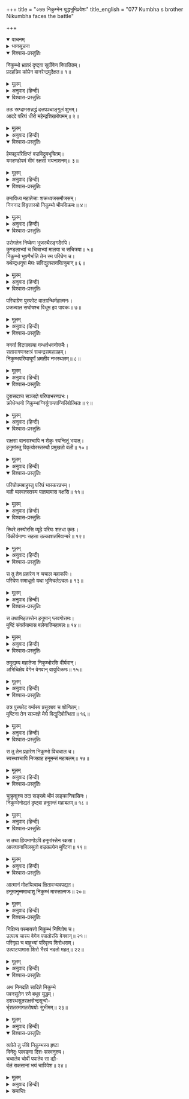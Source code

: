 +++
title = "०७७ निकुम्भेन युद्धभूमिप्रवेशः"
title_english = "077 Kumbha s brother Nikumbha faces the battle"

+++
<details open><summary>वाचनम्</summary>
<div caption="श्रीराम-हरिसीताराममूर्ति-घनपाठिभ्यां वचनम्" class="audioEmbed" src="https://archive.org/download/Ramayana-recitation-Sriram-harisItArAmamUrti-Ghanapaati-v2/Kanda_6/Kanda_6_YK-077-Kumbha_s_brother,_Nikumbha_faces_the_battle_0.mp3"></div>
</details>

<details><summary>भागसूचना</summary>

77. हनुमान् के द्वारा निकुम्भका वध
</details>

<details open><summary>विश्वास-प्रस्तुतिः</summary>

निकुम्भो भ्रातरं दृष्ट्वा सुग्रीवेण निपातितम्।  
प्रदहन्निव कोपेन वानरेन्द्रमुदैक्षत॥ १॥
</details>

<details><summary>मूलम्</summary>

निकुम्भो भ्रातरं दृष्ट्वा सुग्रीवेण निपातितम्।  
प्रदहन्निव कोपेन वानरेन्द्रमुदैक्षत॥ १॥
</details>

<details><summary>अनुवाद (हिन्दी)</summary>

सुग्रीवके द्वारा अपने भाई कुम्भको मारा गया देख निकुम्भने वानरराजकी ओर इस प्रकार देखा, मानो उन्हें अपने क्रोधसे दग्ध कर देगा॥ १॥
</details>

<details open><summary>विश्वास-प्रस्तुतिः</summary>

ततः स्रग्दामसन्नद्धं दत्तपञ्चाङ्गुलं शुभम्।  
आददे परिघं धीरो महेन्द्रशिखरोपमम्॥ २॥
</details>

<details><summary>मूलम्</summary>

ततः स्रग्दामसन्नद्धं दत्तपञ्चाङ्गुलं शुभम्।  
आददे परिघं धीरो महेन्द्रशिखरोपमम्॥ २॥
</details>

<details><summary>अनुवाद (हिन्दी)</summary>

उस धीर-वीरने महेन्द्र पर्वतके शिखर-जैसा एक सुन्दर एवं विशाल परिघ हाथमें लिया, जो फूलोंकी लड़ियोंसे अलंकृत था और जिसमें पाँच-पाँच अंगुलके चौड़े लोहेके पत्र जड़े गये थे॥ २॥
</details>

<details open><summary>विश्वास-प्रस्तुतिः</summary>

हेमपट्टपरिक्षिप्तं वज्रविद्रुमभूषितम्।  
यमदण्डोपमं भीमं रक्षसां भयनाशनम्॥ ३॥
</details>

<details><summary>मूलम्</summary>

हेमपट्टपरिक्षिप्तं वज्रविद्रुमभूषितम्।  
यमदण्डोपमं भीमं रक्षसां भयनाशनम्॥ ३॥
</details>

<details><summary>अनुवाद (हिन्दी)</summary>

उस परिघमें सोनेके पत्र भी जड़े थे और उसे हीरे तथा मूँगोंसे भी विभूषित किया गया था। वह परिघ यमदण्डके समान भयंकर तथा राक्षसोंके भयका नाश करनेवाला था॥ ३॥
</details>

<details open><summary>विश्वास-प्रस्तुतिः</summary>

तमाविध्य महातेजाः शक्रध्वजसमौजसम्।  
निननाद विवृत्तास्यो निकुम्भो भीमविक्रमः॥ ४॥
</details>

<details><summary>मूलम्</summary>

तमाविध्य महातेजाः शक्रध्वजसमौजसम्।  
निननाद विवृत्तास्यो निकुम्भो भीमविक्रमः॥ ४॥
</details>

<details><summary>अनुवाद (हिन्दी)</summary>

उस इन्द्रध्वजके समान तेजस्वी परिघको घुमाता हुआ वह महातेजस्वी भयानक पराक्रमी राक्षस निकुम्भ मुँह फैलाकर जोर-जोरसे गर्जना करने लगा॥ ४॥
</details>

<details open><summary>विश्वास-प्रस्तुतिः</summary>

उरोगतेन निष्केण भुजस्थैरङ्गदैरपि।  
कुण्डलाभ्यां च चित्राभ्यां मालया च सचित्रया॥ ५॥  
निकुम्भो भूषणैर्भाति तेन स्म परिघेण च।  
यथेन्द्रधनुषा मेघः सविद्युत्स्तनयित्नुमान्॥ ६॥
</details>

<details><summary>मूलम्</summary>

उरोगतेन निष्केण भुजस्थैरङ्गदैरपि।  
कुण्डलाभ्यां च चित्राभ्यां मालया च सचित्रया॥ ५॥  
निकुम्भो भूषणैर्भाति तेन स्म परिघेण च।  
यथेन्द्रधनुषा मेघः सविद्युत्स्तनयित्नुमान्॥ ६॥
</details>

<details><summary>अनुवाद (हिन्दी)</summary>

उसके वक्षःस्थलमें सोनेका पदक था। भुजाओंमें बाजूबंद शोभा देते थे। कानोंमें विचित्र कुण्डल झलमला रहे थे और गलेमें विचित्र माला जगमगा रही थी। इन सब आभूषणोंसे और उस परिघसे भी निकुम्भकी वैसी ही शोभा हो रही थी, जैसे विद्युत् और गर्जनासे युक्त मेघ इन्द्र-धनुषसे सुशोभित होता है॥ ५-६॥
</details>

<details open><summary>विश्वास-प्रस्तुतिः</summary>

परिघाग्रेण पुस्फोट वातग्रन्थिर्महात्मनः।  
प्रजज्वाल सघोषश्च विधूम इव पावकः॥ ७॥
</details>

<details><summary>मूलम्</summary>

परिघाग्रेण पुस्फोट वातग्रन्थिर्महात्मनः।  
प्रजज्वाल सघोषश्च विधूम इव पावकः॥ ७॥
</details>

<details><summary>अनुवाद (हिन्दी)</summary>

उस महाकाय राक्षसके परिघके अग्रभागसे टकराकर प्रवह-आवह आदि सात महावायुओंकी संधि टूट-फूट गयी तथा वह भारी गड़गड़ाहटके साथ धूमरहित अग्निकी भाँति प्रज्वलित हो उठा॥ ७॥
</details>

<details open><summary>विश्वास-प्रस्तुतिः</summary>

नगर्या विटपावत्या गन्धर्वभवनोत्तमैः।  
सतारागणनक्षत्रं सचन्द्रसमहाग्रहम्।  
निकुम्भपरिघाघूर्णं भ्रमतीव नभस्थलम्॥ ८॥
</details>

<details><summary>मूलम्</summary>

नगर्या विटपावत्या गन्धर्वभवनोत्तमैः।  
सतारागणनक्षत्रं सचन्द्रसमहाग्रहम्।  
निकुम्भपरिघाघूर्णं भ्रमतीव नभस्थलम्॥ ८॥
</details>

<details><summary>अनुवाद (हिन्दी)</summary>

निकुम्भके परिघ घुमानेसे विटपावती नगरी (अलकापुरी), गन्धर्वोंके उत्तम भवन, तारे, नक्षत्र, चन्द्रमा तथा बड़े-बड़े ग्रहोंके साथ समस्त आकाशमण्डल घूमता-सा प्रतीत होता था॥ ८॥
</details>

<details open><summary>विश्वास-प्रस्तुतिः</summary>

दुरासदश्च सञ्जज्ञे परिघाभरणप्रभः।  
क्रोधेन्धनो निकुम्भाग्निर्युगान्ताग्निरिवोत्थितः॥ ९॥
</details>

<details><summary>मूलम्</summary>

दुरासदश्च सञ्जज्ञे परिघाभरणप्रभः।  
क्रोधेन्धनो निकुम्भाग्निर्युगान्ताग्निरिवोत्थितः॥ ९॥
</details>

<details><summary>अनुवाद (हिन्दी)</summary>

परिघ और आभूषण ही जिसकी प्रभा थे, क्रोध ही जिसके लिये ईंधनका काम कर रहा था, वह निकुम्भ नामक अग्नि प्रलयकालकी आगके समान उठी और अत्यन्त दुर्जय हो गयी॥ ९॥
</details>

<details open><summary>विश्वास-प्रस्तुतिः</summary>

राक्षसा वानराश्चापि न शेकुः स्पन्दितुं भयात्।  
हनुमांस्तु विवृत्योरस्तस्थौ प्रमुखतो बली॥ १०॥
</details>

<details><summary>मूलम्</summary>

राक्षसा वानराश्चापि न शेकुः स्पन्दितुं भयात्।  
हनुमांस्तु विवृत्योरस्तस्थौ प्रमुखतो बली॥ १०॥
</details>

<details><summary>अनुवाद (हिन्दी)</summary>

उस समय राक्षस और वानर भयके मारे हिल-डुल भी न सके। केवल महाबली हनुमान् अपनी छाती खोलकर उस राक्षसके सामने खड़े हो गये॥ १०॥
</details>

<details open><summary>विश्वास-प्रस्तुतिः</summary>

परिघोपमबाहुस्तु परिघं भास्करप्रभम्।  
बली बलवतस्तस्य पातयामास वक्षसि॥ ११॥
</details>

<details><summary>मूलम्</summary>

परिघोपमबाहुस्तु परिघं भास्करप्रभम्।  
बली बलवतस्तस्य पातयामास वक्षसि॥ ११॥
</details>

<details><summary>अनुवाद (हिन्दी)</summary>

निकुम्भकी भुजाएँ परिघके समान थीं। उस महाबली राक्षसने उस सूर्यतुल्य तेजस्वी परिघको बलवान् वीर हनुमान् जी की छातीपर दे मारा॥ ११॥
</details>

<details open><summary>विश्वास-प्रस्तुतिः</summary>

स्थिरे तस्योरसि व्यूढे परिघः शतधा कृतः।  
विकीर्यमाणः सहसा उल्काशतमिवाम्बरे॥ १२॥
</details>

<details><summary>मूलम्</summary>

स्थिरे तस्योरसि व्यूढे परिघः शतधा कृतः।  
विकीर्यमाणः सहसा उल्काशतमिवाम्बरे॥ १२॥
</details>

<details><summary>अनुवाद (हिन्दी)</summary>

हनुमान् जी की छाती बड़ी सुदृढ़ और विशाल थी। उससे टकराते ही उस परिघके सहसा सैकड़ों टुकड़े होकर बिखर गये, मानो आकाशमें सौ-सौ उल्काएँ एक साथ गिरी हों॥ १२॥
</details>

<details open><summary>विश्वास-प्रस्तुतिः</summary>

स तु तेन प्रहारेण न चचाल महाकपिः।  
परिघेण समाधूतो यथा भूमिचलेऽचलः॥ १३॥
</details>

<details><summary>मूलम्</summary>

स तु तेन प्रहारेण न चचाल महाकपिः।  
परिघेण समाधूतो यथा भूमिचलेऽचलः॥ १३॥
</details>

<details><summary>अनुवाद (हिन्दी)</summary>

महाकपि हनुमान् जी परिघसे आहत होनेपर भी उस प्रहारसे विचलित नहीं हुए, जैसे भूकम्प होनेपर भी पर्वत नहीं गिरता है॥ १३॥
</details>

<details open><summary>विश्वास-प्रस्तुतिः</summary>

स तथाभिहतस्तेन हनूमान् प्लवगोत्तमः।  
मुष्टिं संवर्तयामास बलेनातिमहाबलः॥ १४॥
</details>

<details><summary>मूलम्</summary>

स तथाभिहतस्तेन हनूमान् प्लवगोत्तमः।  
मुष्टिं संवर्तयामास बलेनातिमहाबलः॥ १४॥
</details>

<details><summary>अनुवाद (हिन्दी)</summary>

अत्यन्त महान् बलशाली वानरशिरोमणि हनुमान् जी ने इस प्रकार परिघकी मार खाकर बलपूर्वक अपनी मुट्ठी बाँधी॥ १४॥
</details>

<details open><summary>विश्वास-प्रस्तुतिः</summary>

तमुद्यम्य महातेजा निकुम्भोरसि वीर्यवान्।  
अभिचिक्षेप वेगेन वेगवान् वायुविक्रमः॥ १५॥
</details>

<details><summary>मूलम्</summary>

तमुद्यम्य महातेजा निकुम्भोरसि वीर्यवान्।  
अभिचिक्षेप वेगेन वेगवान् वायुविक्रमः॥ १५॥
</details>

<details><summary>अनुवाद (हिन्दी)</summary>

वे महान् तेजस्वी, पराक्रमी, वेगवान् और वायुके समान बल-विक्रमसे सम्पन्न थे। उन्होंने मुक्का तानकर बड़े वेगसे निकुम्भकी छातीपर मारा॥ १५॥
</details>

<details open><summary>विश्वास-प्रस्तुतिः</summary>

तत्र पुस्फोट वर्मास्य प्रसुस्राव च शोणितम्।  
मुष्टिना तेन सञ्जज्ञे मेघे विद्युदिवोत्थिता॥ १६॥
</details>

<details><summary>मूलम्</summary>

तत्र पुस्फोट वर्मास्य प्रसुस्राव च शोणितम्।  
मुष्टिना तेन सञ्जज्ञे मेघे विद्युदिवोत्थिता॥ १६॥
</details>

<details><summary>अनुवाद (हिन्दी)</summary>

उस मुक्केकी चोटसे वहाँ उसका कवच फट गया और छातीसे रक्त बहने लगा; मानो मेघमें बिजली चमक उठी हो॥ १६॥
</details>

<details open><summary>विश्वास-प्रस्तुतिः</summary>

स तु तेन प्रहारेण निकुम्भो विचचाल च।  
स्वस्थश्चापि निजग्राह हनूमन्तं महाबलम्॥ १७॥
</details>

<details><summary>मूलम्</summary>

स तु तेन प्रहारेण निकुम्भो विचचाल च।  
स्वस्थश्चापि निजग्राह हनूमन्तं महाबलम्॥ १७॥
</details>

<details><summary>अनुवाद (हिन्दी)</summary>

उस प्रहारसे निकुम्भ विचलित हो उठा; फिर थोड़ी ही देरमें सँभलकर उसने महाबली हनुमान् जी को पकड़ लिया॥ १७॥
</details>

<details open><summary>विश्वास-प्रस्तुतिः</summary>

चुक्रुशुश्च तदा सङ्ख्ये भीमं लङ्कानिवासिनः।  
निकुम्भेनोद्यतं दृष्ट्वा हनूमन्तं महाबलम्॥ १८॥
</details>

<details><summary>मूलम्</summary>

चुक्रुशुश्च तदा सङ्ख्ये भीमं लङ्कानिवासिनः।  
निकुम्भेनोद्यतं दृष्ट्वा हनूमन्तं महाबलम्॥ १८॥
</details>

<details><summary>अनुवाद (हिन्दी)</summary>

उस समय युद्धस्थलमें निकुम्भके द्वारा महाबली हनुमान् जी का अपहरण होता देख लङ्कानिवासी राक्षस भयानक स्वरमें विजयसूचक गर्जना करने लगे॥ १८॥
</details>

<details open><summary>विश्वास-प्रस्तुतिः</summary>

स तथा ह्रियमाणोऽपि हनूमांस्तेन रक्षसा।  
आजघानानिलसुतो वज्रकल्पेन मुष्टिना॥ १९॥
</details>

<details><summary>मूलम्</summary>

स तथा ह्रियमाणोऽपि हनूमांस्तेन रक्षसा।  
आजघानानिलसुतो वज्रकल्पेन मुष्टिना॥ १९॥
</details>

<details><summary>अनुवाद (हिन्दी)</summary>

उस राक्षसके द्वारा इस प्रकार अपहृत होनेपर भी पवनपुत्र हनुमान् जी ने अपने वज्रतुल्य मुक्केसे उसपर प्रहार किया॥ १९॥
</details>

<details open><summary>विश्वास-प्रस्तुतिः</summary>

आत्मानं मोक्षयित्वाथ क्षितावभ्यवपद्यत।  
हनूमानुन्ममाथाशु निकुम्भं मारुतात्मजः॥ २०॥
</details>

<details><summary>मूलम्</summary>

आत्मानं मोक्षयित्वाथ क्षितावभ्यवपद्यत।  
हनूमानुन्ममाथाशु निकुम्भं मारुतात्मजः॥ २०॥
</details>

<details><summary>अनुवाद (हिन्दी)</summary>

फिर वे अपनेको उसके चंगुलसे छुड़ाकर पृथ्वीपर खड़े हो गये। तदनन्तर वायुपुत्र हनुमान् ने तत्काल ही निकुम्भको पृथ्वीपर दे मारा॥ २०॥
</details>

<details open><summary>विश्वास-प्रस्तुतिः</summary>

निक्षिप्य परमायत्तो निकुम्भं निष्पिपेष च।  
उत्पत्य चास्य वेगेन पपातोरसि वेगवान्॥ २१॥  
परिगृह्य च बाहुभ्यां परिवृत्य शिरोधराम्।  
उत्पाटयामास शिरो भैरवं नदतो महत्॥ २२॥
</details>

<details><summary>मूलम्</summary>

निक्षिप्य परमायत्तो निकुम्भं निष्पिपेष च।  
उत्पत्य चास्य वेगेन पपातोरसि वेगवान्॥ २१॥  
परिगृह्य च बाहुभ्यां परिवृत्य शिरोधराम्।  
उत्पाटयामास शिरो भैरवं नदतो महत्॥ २२॥
</details>

<details><summary>अनुवाद (हिन्दी)</summary>

इसके बाद उन वेगशाली वीरने बड़े प्रयाससे निकुम्भको पृथ्वीपर गिराया और खूब रगड़ा। फिर वेगसे उछलकर वे उसकी छातीपर चढ़ बैठे और दोनों हाथोंसे गला मरोड़कर उन्होंने उसके मस्तकको उखाड़ लिया। गला मरोड़ते समय वह राक्षस भयंकर आर्तनाद कर रहा था॥
</details>

<details open><summary>विश्वास-प्रस्तुतिः</summary>

अथ निनदति सादिते निकुम्भे  
पवनसुतेन रणे बभूव युद्धम्।  
दशरथसुतराक्षसेन्द्रसून्वो-  
र्भृशतरमागतरोषयोः सुभीमम्॥ २३॥
</details>

<details><summary>मूलम्</summary>

अथ निनदति सादिते निकुम्भे  
पवनसुतेन रणे बभूव युद्धम्।  
दशरथसुतराक्षसेन्द्रसून्वो-  
र्भृशतरमागतरोषयोः सुभीमम्॥ २३॥
</details>

<details><summary>अनुवाद (हिन्दी)</summary>

रणभूमिमें वायुपुत्र हनुमान् जी के द्वारा गर्जना करनेवाले निकुम्भके मारे जानेपर एक-दूसरेपर अत्यन्त कुपित हुए श्रीराम और मकराक्षमें बड़ा भयंकर युद्ध हुआ॥ २३॥
</details>

<details open><summary>विश्वास-प्रस्तुतिः</summary>

व्यपेते तु जीवे निकुम्भस्य हृष्टा  
विनेदुः प्लवङ्गा दिशः सस्वनुश्च।  
चचालेव चोर्वी पपातेव सा द्यौ-  
र्बलं राक्षसानां भयं चाविवेश॥ २४॥
</details>

<details><summary>मूलम्</summary>

व्यपेते तु जीवे निकुम्भस्य हृष्टा  
विनेदुः प्लवङ्गा दिशः सस्वनुश्च।  
चचालेव चोर्वी पपातेव सा द्यौ-  
र्बलं राक्षसानां भयं चाविवेश॥ २४॥
</details>

<details><summary>अनुवाद (हिन्दी)</summary>

निकुम्भके प्राणत्याग करनेपर सभी वानर बड़े हर्षके साथ गर्जने लगे। सम्पूर्ण दिशाएँ कोलाहलसे भर गयीं। पृथ्वी चलती-सी जान पड़ी, आकाश मानो फट पड़ा हो, ऐसा प्रतीत होने लगा तथा राक्षसोंकी सेनामें भय समा गया॥ २४॥
</details>

<details><summary>समाप्तिः</summary>

इत्यार्षे श्रीमद्रामायणे वाल्मीकीये आदिकाव्ये युद्धकाण्डे सप्तसप्ततितमः सर्गः॥ ७७॥  
इस प्रकार श्रीवाल्मीकिनिर्मित आर्षरामायण आदिकाव्यके युद्धकाण्डमें सतहत्तरवाँ सर्ग पूरा हुआ॥ ७७॥
</details>

